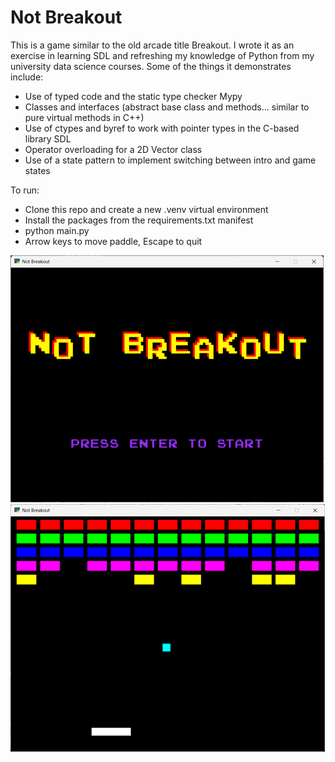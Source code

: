 # Not Breakout

This is a game similar to the old arcade title Breakout. I wrote it as an exercise in learning SDL and refreshing my knowledge of Python from my university data science courses. Some of the things it demonstrates include:
- Use of typed code and the static type checker Mypy 
- Classes and interfaces (abstract base class and methods... similar to pure virtual methods in C++)
- Use of ctypes and byref to work with pointer types in the C-based library SDL
- Operator overloading for a 2D Vector class
- Use of a state pattern to implement switching between intro and game states

To run:
- Clone this repo and create a new .venv virtual environment
- Install the packages from the requirements.txt manifest
- python main.py
- Arrow keys to move paddle, Escape to quit

![Intro screen](media/intro.png)
![Game screen](media/game.png)
